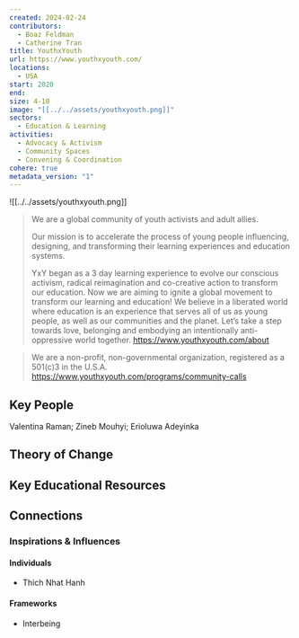 ```yaml
---
created: 2024-02-24
contributors:
  - Boaz Feldman
  - Catherine Tran
title: YouthxYouth
url: https://www.youthxyouth.com/
locations:
  - USA
start: 2020
end: 
size: 4-10
image: "[[../../assets/youthxyouth.png]]"
sectors:
  - Education & Learning
activities:
  - Advocacy & Activism
  - Community Spaces
  - Convening & Coordination
cohere: true
metadata_version: "1"
---
```

![[../../assets/youthxyouth.png]]

>We are a global community of youth activists and adult allies.
>
>Our mission is to accelerate the process of young people influencing, designing, and transforming their learning experiences and education systems.
>
>YxY began as a 3 day learning experience to evolve our conscious activism, radical reimagination and co-creative action to transform our education.  Now we are aiming to ignite a global movement to transform our learning and education!  We believe in a liberated world where education is an experience that serves all of us as young people, as well as our communities and the planet.  Let’s take a step towards love, belonging and embodying an intentionally anti-oppressive world together.
https://www.youthxyouth.com/about

>We are a non-profit, non-governmental organization, registered as a 501(c)3 in the U.S.A.
https://www.youthxyouth.com/programs/community-calls
## Key People

Valentina Raman; Zineb Mouhyi; Erioluwa Adeyinka

## Theory of Change

## Key Educational Resources

## Connections

### Inspirations & Influences

#### Individuals

- Thich Nhat Hanh

#### Frameworks

- Interbeing








